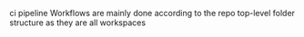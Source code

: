 ci pipeline Workflows are mainly done according to the repo top-level folder
structure as they are all workspaces

